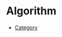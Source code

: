 # Algorithm

* [Category](https://docs.google.com/spreadsheets/d/1l3HHqP2YK6k50piyVIES6ZwYEu1KagpUNvkc7Dnm4Ic/edit#gid=0)
